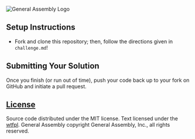 ![General Assembly Logo](http://i.imgur.com/ke8USTq.png)

## Setup Instructions
- Fork and clone this repository; then, follow the directions given in `challenge.md`!

## Submitting Your Solution

Once you finish (or run out of time), push your code back up to your fork on GitHub and initiate a pull request.

## [License](LICENSE)

Source code distributed under the MIT license. Text licensed under the
[wtfpl](http://www.wtfpl.net). General Assembly copyright General Assembly,
Inc., all rights reserved.

